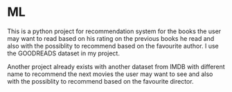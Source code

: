 # ML
This is a python project for recommendation system for the books the user may want to read based on his rating on the previous books he read and also with the possiblity to recommend based on the favourite author.
I use the GOODREADS dataset in my project.

Another project already exists with another dataset from IMDB with different name to recommend the next movies the user may want to see and also with the possiblity to recommend based on the favourite director.
